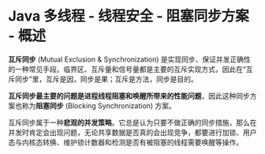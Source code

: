 
# Java 多线程 - 线程安全 - 阻塞同步方案 - 概述

**互斥同步** (Mutual Exclusion & Synchronization) 是实现同步、保证并发正确性的一种常见手段。临界区、互斥量和信号量都是主要的互斥实现方式，因此在“互斥同步”里，互斥是因，同步是果；互斥是方法，同步是目的。

**互斥同步最主要的问题是进程线程阻塞和唤醒所带来的性能问题**，因此这种同步方案也称为**阻塞同步** (Blocking Synchronization) 方案。

互斥同步属于一种**悲观的并发策略**。它总是认为只要不做正确的同步措施，那么在并发时肯定会出现问题，无论共享数据是否真的会出现竞争，都要进行加锁、用户态与内核态转换、维护锁计数器和检测是否有被阻塞的线程需要唤醒等操作。